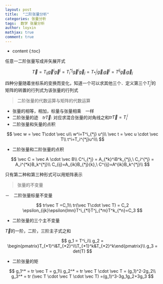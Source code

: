 ```yaml
---
layout: post
title:  "二阶张量分析"
categories: 张量分析
tags:  数学 张量分析
author: loyxin
mathjax: true
comment: true
---
```


* content
{:toc}

任意一二阶张量写成并矢展开式

$$
\vec T = T_{ij}\vec g^i\vec g^j =T_i^{*j}\vec g^i\vec g_j=T^i_{*j}\vec g_i\vec g^j =  T^{ij}\vec g_i\vec g_j
$$

四种分量随着坐标系的变换而变化，知道一个可以求其他三个．定义第三个$T^i_j$的矩阵的转置的行列式为该张量的行列式

> 二阶张量的代数运算与矩阵的代数运算
- 张量的相等，相加，标量与张量相乘　一样
- 二阶张量的迹　$tr \vec T$: 对应求混合张量的对角线之和$tr\vec T=T^i_i$
- 二阶张量和矢量的点积

$$
\vec w = \vec T\cdot \vec u\\
w^i=T^i_{*j} u^j\\
\vec t = \vec u \cdot \vec T\\
t^i=T_i^{*j}u^i\\
$$

- 二阶张量和二阶张量的点积

$$
\vec C = \vec A \cdot \vec B\\
C^i_{*j} = A_{*k}^iB^k_{*j},\ C_i^{*j} = A_i^{*k}B_k^{*j}\\
C_{ij}=A_{ik}B_{*j}{k},\ C^{ij}=A^{ik}B_k^{*j}\\
$$

只有第二种和第三种形式可以用矩阵表示

> 张量的不变量

－　二阶张量标量不变量

$$
tr\vec T =C_1\\
tr(\vec T\cdot \vec T) = C_2
\epsilon_{ijk}\epsilon{lmn}T^i_{*l}T^j_{*m}T^k_{*n}=C_3
$$

- 二阶张量的三个主不变量

$\vec T$的一阶，二阶，三阶主子式之和

$$
g_1 = T^i_i\\
g_2 = \begin{pmatrix}T_{*1}^i&T_{*2}^i\\T_{*1}^k&T_{*2}^k\end{pmatrix}\\
g_3 = det(T)
$$

- 二阶张量的矩

$$
g_1^* = tr \vec T = g_1\\
g_2^* = tr \vec T \cdot \vec T = (g_1)^2-2g_2\\
g_3^* = tr (\vec T \cdot \vec T \cdot \vec T) =(g_1)^3-3g_1g_2+3g_3
$$

